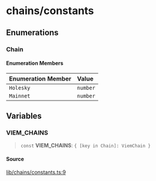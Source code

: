 # chains/constants

## Enumerations

### Chain

#### Enumeration Members

| Enumeration Member | Value |
| :------ | :------ |
| `Holesky` | `number` |
| `Mainnet` | `number` |

## Variables

### VIEM\_CHAINS

> `const` **VIEM\_CHAINS**: `{ [key in Chain]: ViemChain }`

#### Source

[lib/chains/constants.ts:9](https://github.com/PufferFinance/puffer-sdk/blob/b5daa782ae6806e90fac58668a99d5205505589f/lib/chains/constants.ts#L9)
